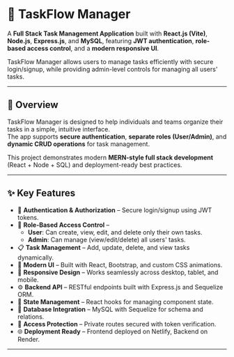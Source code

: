 # 🚀 TaskFlow Manager

A **Full Stack Task Management Application** built with **React.js (Vite)**, **Node.js**, **Express.js**, and **MySQL**, featuring **JWT authentication**, **role-based access control**, and a **modern responsive UI**.  

TaskFlow Manager allows users to manage tasks efficiently with secure login/signup, while providing admin-level controls for managing all users' tasks.

---

## 🌟 Overview

TaskFlow Manager is designed to help individuals and teams organize their tasks in a simple, intuitive interface.  
The app supports **secure authentication**, **separate roles (User/Admin)**, and **dynamic CRUD operations** for task management.  

This project demonstrates modern **MERN-style full stack development** (React + Node + SQL) and deployment-ready best practices.

---

## ✨ Key Features

- 🔐 **Authentication & Authorization** – Secure login/signup using JWT tokens.
- 👥 **Role-Based Access Control** –  
  - **User**: Can create, view, edit, and delete only their own tasks.  
  - **Admin**: Can manage (view/edit/delete) all users' tasks.
- 📋 **Task Management** – Add, update, delete, and view tasks dynamically.
- 🎨 **Modern UI** – Built with React, Bootstrap, and custom CSS animations.
- 🌙 **Responsive Design** – Works seamlessly across desktop, tablet, and mobile.
- ⚙️ **Backend API** – RESTful endpoints built with Express.js and Sequelize ORM.
- 🧠 **State Management** – React hooks for managing component state.
- 💾 **Database Integration** – MySQL with Sequelize for schema and relations.
- 🚫 **Access Protection** – Private routes secured with token verification.
- 🌐 **Deployment Ready** – Frontend deployed on Netlify, Backend on Render.

---

